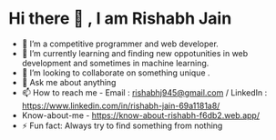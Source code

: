# Hi there 👋 , I am Rishabh Jain


- 🔭 I’m a competitive programmer and web developer. 
- 🌱 I’m currently learning and finding new oppotunities in web development and sometimes in machine learning.
- 👯 I’m looking to collaborate on something unique .
- 💬 Ask me about anything 
- 📫 How to reach me - Email : rishabhj945@gmail.com / LinkedIn : https://www.linkedin.com/in/rishabh-jain-69a1181a8/
- Know-about-me - https://know-about-rishabh-f6db2.web.app/
- ⚡ Fun fact: Always try to find something from nothing

